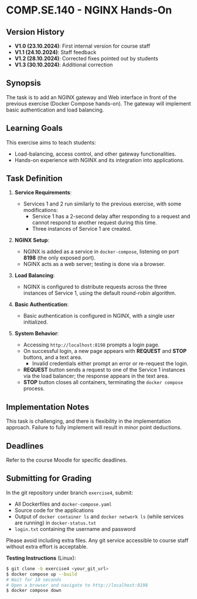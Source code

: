 # COMP.SE.140 - NGINX Hands-On

## Version History
- **V1.0 (23.10.2024)**: First internal version for course staff
- **V1.1 (24.10.2024)**: Staff feedback
- **V1.2 (28.10.2024)**: Corrected fixes pointed out by students
- **V1.3 (30.10.2024)**: Additional correction

## Synopsis
The task is to add an NGINX gateway and Web interface in front of the previous exercise (Docker Compose hands-on). The gateway will implement basic authentication and load balancing.

## Learning Goals
This exercise aims to teach students:
- Load-balancing, access control, and other gateway functionalities.
- Hands-on experience with NGINX and its integration into applications.

## Task Definition
1. **Service Requirements**:
   - Services 1 and 2 run similarly to the previous exercise, with some modifications:
     - Service 1 has a 2-second delay after responding to a request and cannot respond to another request during this time.
     - Three instances of Service 1 are created.
   
2. **NGINX Setup**:
   - NGINX is added as a service in `docker-compose`, listening on port **8198** (the only exposed port).
   - NGINX acts as a web server; testing is done via a browser.

3. **Load Balancing**:
   - NGINX is configured to distribute requests across the three instances of Service 1, using the default round-robin algorithm.

4. **Basic Authentication**:
   - Basic authentication is configured in NGINX, with a single user initialized.

5. **System Behavior**:
   - Accessing `http://localhost:8198` prompts a login page.
   - On successful login, a new page appears with **REQUEST** and **STOP** buttons, and a text area.
     - Invalid credentials either prompt an error or re-request the login.
   - **REQUEST** button sends a request to one of the Service 1 instances via the load balancer; the response appears in the text area.
   - **STOP** button closes all containers, terminating the `docker compose` process.

## Implementation Notes
This task is challenging, and there is flexibility in the implementation approach. Failure to fully implement will result in minor point deductions.

## Deadlines
Refer to the course Moodle for specific deadlines.

## Submitting for Grading
In the git repository under branch `exercise4`, submit:
- All Dockerfiles and `docker-compose.yaml`
- Source code for the applications
- Output of `docker container ls` and `docker network ls` (while services are running) in `docker-status.txt`
- `login.txt` containing the username and password

Please avoid including extra files. Any git service accessible to course staff without extra effort is acceptable.

**Testing Instructions** (Linux):
```bash
$ git clone -b exercise4 <your_git_url>
$ docker compose up --build
# Wait for 10 seconds
# Open a browser and navigate to http://localhost:8198
$ docker compose down
